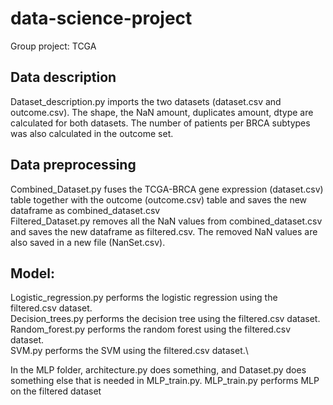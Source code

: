 # data-science-project
Group project: TCGA

## Data description
Dataset_description.py imports the two datasets (dataset.csv and outcome.csv). The shape, the NaN amount, duplicates amount, dtype are calculated for both datasets. The number of patients per BRCA subtypes was also calculated in the outcome set.

## Data preprocessing
Combined_Dataset.py fuses the TCGA-BRCA gene expression (dataset.csv) table together with the outcome (outcome.csv) table and saves the new dataframe as combined_dataset.csv\
Filtered_Dataset.py removes all the NaN values from combined_dataset.csv and saves the new dataframe as filtered.csv. The removed NaN values are also saved in a new file (NanSet.csv).

## Model:
Logistic_regression.py performs the logistic regression using the filtered.csv dataset.\
Decision_trees.py performs the decision tree using the filtered.csv dataset.\
Random_forest.py performs the random forest using the filtered.csv dataset.\
SVM.py performs the SVM using the filtered.csv dataset.\

In the MLP folder, architecture.py does something, and Dataset.py does something else that is needed in MLP_train.py.
MLP_train.py performs MLP on the filtered dataset

